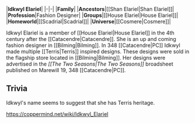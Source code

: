 |**Idkwyl Elariel**|
|-|-|
|**Family**|
|**Ancestors**|[[Shan Elariel\|Shan Elariel]]|
|**Profession**|Fashion Designer|
|**Groups**|[[House Elariel\|House Elariel]]|
|**Homeworld**|[[Scadrial\|Scadrial]]|
|**Universe**|[[Cosmere\|Cosmere]]|

Idkwyl Elariel is a member of [[House Elariel\|House Elariel]] in the 4th century after the [[Catacendre\|Catacendre]]. She is an up and coming fashion designer in [[Bilming\|Bilming]].
In 348 [[Catacendre\|PC]] Idkwyl made multiple [[Terris\|Terris]] inspired designs. These designs were sold in the flagship store located in [[Bilming\|Bilming]].
Her designs were advertised in the *[[The Two Seasons\|The Two Seasons]]* broadsheet published on Marewill 19, 348 [[Catacendre\|PC]].

## Trivia
Idkwyl's name seems to suggest that she has Terris heritage.



https://coppermind.net/wiki/Idkwyl_Elariel